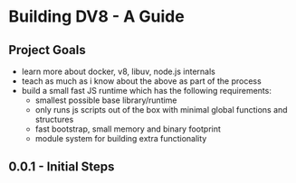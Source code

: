 # Building DV8 - A Guide

## Project Goals
- learn more about docker, v8, libuv, node.js internals
- teach as much as i know about the above as part of the process
- build a small fast JS runtime which has the following requirements:
    - smallest possible base library/runtime
    - only runs js scripts out of the box with minimal global functions and structures
    - fast bootstrap, small memory and binary footprint
    - module system for building extra functionality

## 0.0.1 - Initial Steps



